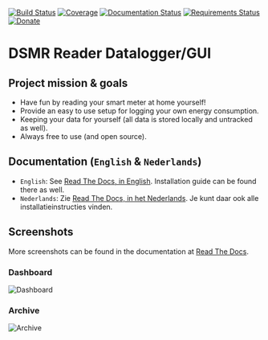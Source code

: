 [![Build Status](https://travis-ci.org/dennissiemensma/dsmr-reader.svg?branch=master)](https://travis-ci.org/dennissiemensma/dsmr-reader)
[![Coverage](https://codecov.io/github/dennissiemensma/dsmr-reader/coverage.svg?branch=master)](https://codecov.io/gh/dennissiemensma/dsmr-reader/branch/master)
[![Documentation Status](https://readthedocs.org/projects/dsmr-reader/badge/?version=latest)](https://dsmr-reader.readthedocs.io/en/latest/?badge=latest)
[![Requirements Status](https://requires.io/github/dennissiemensma/dsmr-reader/requirements.svg?branch=master)](https://requires.io/github/dennissiemensma/dsmr-reader/requirements/?branch=master)
[![Donate](https://img.shields.io/badge/Donate-PayPal-green.svg)](https://dsmr-reader.readthedocs.io/en/latest/donations.html)

# DSMR Reader Datalogger/GUI

## Project mission & goals
- Have fun by reading your smart meter at home yourself!
- Provide an easy to use setup for logging your own energy consumption.
- Keeping your data for yourself (all data is stored locally and untracked as well).
- Always free to use (and open source).


## Documentation (`English` & `Nederlands`)
- `English`: See [Read The Docs, in English](https://dsmr-reader.readthedocs.io/en/latest/). Installation guide can be found there as well.
- `Nederlands`: Zie [Read The Docs, in het Nederlands](https://dsmr-reader.readthedocs.io/nl/latest/). Je kunt daar ook alle installatieinstructies vinden.


## Screenshots
More screenshots can be found in the documentation at [Read The Docs](https://dsmr-reader.readthedocs.io/en/latest/screenshots.html).


### Dashboard
![Dashboard](docs/_static/screenshots/dashboard.png)


### Archive
![Archive](docs/_static/screenshots/archive.png)

